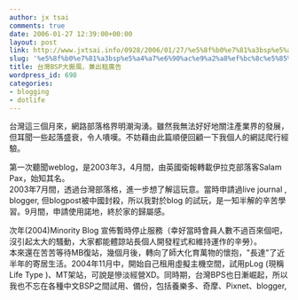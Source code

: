```yaml
---
author: jx tsai
comments: true
date: 2006-01-27 12:39:00+00:00
layout: post
link: http://www.jxtsai.info/0928/2006/01/27/%e5%8f%b0%e7%81%a3bsp%e5%a4%a7%e6%90%ac%e9%a2%a8%ef%bc%8c%e5%85%bc%e5%87%ba%e7%a7%9f%e5%bb%a3%e5%91%8a/
slug: '%e5%8f%b0%e7%81%a3bsp%e5%a4%a7%e6%90%ac%e9%a2%a8%ef%bc%8c%e5%85%bc%e5%87%ba%e7%a7%9f%e5%bb%a3%e5%91%8a'
title: 台灣BSP大搬風，兼出租廣告
wordpress_id: 698
categories:
- blogging
- dotlife
---
```


台灣這三個月來，網路部落格界明潮洶湧。雖然我無法好好地關注產業界的發展，但耳聞一些起落盛衰，令人嘳嘆。不妨藉由此篇順便回顧一下我個人的網誌爬行經驗。  
  
第一次聽聞weblog，是2003年3，4月間，由英國衛報轉載伊拉克部落客Salam Pax，始知其名。  
2003年7月間，透過台灣部落格，進一步想了解這玩意。當時申請過live journal , blogger, 但blogpost被中國封殺，所以我對於blog 的試玩，是一知半解的辛苦學習。9月間，申請使用諾地，終於家的歸屬感。  
  
次年(2004)Minority Blog 宣佈暫時停止服務（幸好當時會員人數不過百來個吧，沒引起太大的騷動，大家都能體諒站長個人開發程式和維持運作的辛勞）。  
本來還在苦苦等待MB復站，幾個月後，轉向了師大化育萬物的懷抱，"長達"了近半年的寄居生活。2004年11月中，開始自己租用虛擬主機空間，試用pLog (現稱Life Type )、MT架站，可說是慘淡經營XD。同時期，台灣BPS也日漸崛起，所以我也不忘在各種中文BSP之間試用、備份，包括養樂多、奇摩、Pixnet、blogger,   
  

